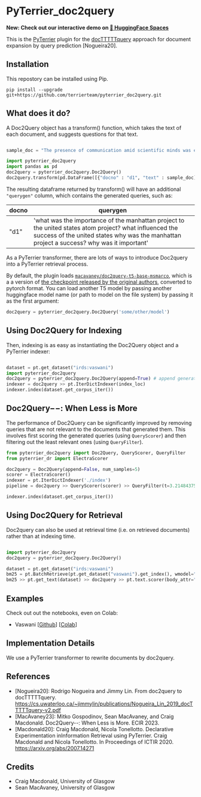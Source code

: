 # PyTerrier_doc2query

**New: Check out our interactive demo on [🤗 HuggingFace Spaces](https://huggingface.co/spaces/macavaney/pyterrier_doc2query)**

This is the [PyTerrier](https://github.com/terrier-org/pyterrier) plugin for the [docTTTTTquery](https://github.com/castorini/docTTTTTquery) approach for document expansion by query prediction [Nogueira20].

## Installation

This repostory can be installed using Pip.

    pip install --upgrade git+https://github.com/terrierteam/pyterrier_doc2query.git

## What does it do?

A Doc2Query object has a transform() function, which takes the text of each document, and suggests questions
for that text. 

```python

sample_doc = "The presence of communication amid scientific minds was equally important to the success of the Manhattan Project as scientific intellect was. The only cloud hanging over the impressive achievement of the atomic researchers and engineers is what their success truly meant; hundreds of thousands of innocent lives obliterated"

import pyterrier_doc2query
import pandas as pd
doc2query = pyterrier_doc2query.Doc2Query()
doc2query.transform(pd.DataFrame([{"docno" : "d1", "text" : sample_doc]]))

```

The resulting dataframe returned by transform() will have an additional `"querygen"` column, which
contains the generated queries, such as:

| docno | querygen  |
|-------|-----------|
| "d1"  | 'what was the importance of the manhattan project to the united states atom project? what influenced the success of the united states why was the manhattan project a success? why was it important' |

As a PyTerrier transformer, there are lots of ways to introduce Doc2query into a PyTerrier retrieval
process.

By default, the plugin loads [`macavaney/doc2query-t5-base-msmarco`](https://huggingface.co/macavaney/doc2query-t5-base-msmarco), which is a a version of [the checkpoint released by the original authors](https://git.uwaterloo.ca/jimmylin/doc2query-data/raw/master/T5-passage/t5-base.zip), converted to pytorch format.
You can load another T5 model by passing another huggingface model name (or path to model on the file system) by passing it as the first argument:

```python
doc2query = pyterrier_doc2query.Doc2Query('some/other/model')
```

## Using Doc2Query for Indexing


Then, indexing is as easy as instantiating the Doc2Query object and a PyTerrier indexer:

```python

dataset = pt.get_dataset("irds:vaswani")
import pyterrier_doc2query
doc2query = pyterrier_doc2query.Doc2Query(append=True) # append generated queries to the orignal document text
indexer = doc2query >> pt.IterDictIndexer(index_loc)
indexer.index(dataset.get_corpus_iter())
```

## Doc2Query&minus;&minus;: When Less is More

The performance of Doc2Query can be significantly improved by removing queries that are not relevant to the
documents that generated them. This involves first scoring the generated queries (using `QueryScorer`) and
then filtering out the least relevant ones (using `QueryFilter`).

```python
from pyterrier_doc2query import Doc2Query, QueryScorer, QueryFilter
from pyterrier_dr import ElectraScorer

doc2query = Doc2Query(append=False, num_samples=5)
scorer = ElectraScorer()
indexer = pt.IterDictIndexer('./index')
pipeline = doc2query >> QueryScorer(scorer) >> QueryFilter(t=3.21484375) >> indexer # t=3.21484375 is the 70th percentile for generated queries on MS MARCO

indexer.index(dataset.get_corpus_iter())
```

## Using Doc2Query for Retrieval

Doc2query can also be used at retrieval time (i.e. on retrieved documents) rather than 
at indexing time.

```python

import pyterrier_doc2query
doc2query = pyterrier_doc2query.Doc2Query()

dataset = pt.get_dataset("irds:vaswani")
bm25 = pt.BatchRetrieve(pt.get_dataset("vaswani").get_index(), wmodel="BM25")
bm25 >> pt.get_text(dataset) >> doc2query >> pt.text.scorer(body_attr="querygen", wmodel="BM25")

```

## Examples

Check out out the notebooks, even on Colab:

 - Vaswani [[Github](https://github.com/terrierteam/pyterrier_doc2query/blob/master/pyterrier_doc2query_vaswani.ipynb)] [[Colab](https://colab.research.google.com/github/terrierteam/pyterrier_doc2query/blob/master/pyterrier_doc2query_vaswani.ipynb)]

## Implementation Details

We use a PyTerrier transformer to rewrite documents by doc2query.

## References

  - [Nogueira20]: Rodrigo Nogueira and Jimmy Lin. From doc2query to docTTTTTquery. https://cs.uwaterloo.ca/~jimmylin/publications/Nogueira_Lin_2019_docTTTTTquery-v2.pdf
  - [MacAvaney23]: Mitko Gospodinov, Sean MacAvaney, and Craig Macdonald. Doc2Query--: When Less is More. ECIR 2023.
  - [Macdonald20]: Craig Macdonald, Nicola Tonellotto. Declarative Experimentation inInformation Retrieval using PyTerrier. Craig Macdonald and Nicola Tonellotto. In Proceedings of ICTIR 2020. https://arxiv.org/abs/2007.14271

## Credits

- Craig Macdonald, University of Glasgow
- Sean MacAvaney, University of Glasgow
